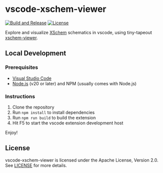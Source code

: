 # vscode-xschem-viewer

[![Build and Release](https://github.com/barakhoffer/vscode-xschem-viewer/actions/workflows/release.yaml/badge.svg)](https://github.com/barakhoffer/vscode-xschem-viewer/actions/workflows/release.yaml)
[![License](https://img.shields.io/badge/License-Apache_2.0-blue.svg)](https://opensource.org/licenses/Apache-2.0)

Explore and visualize [XSchem](https://xschem.sourceforge.io/stefan/index.html) schematics in vscode, using tiny-tapeout [xschem-viewer](https://github.com/TinyTapeout/xschem-viewer).


## Local Development

### Prerequisites

- [Visual Studio Code](https://code.visualstudio.com/)
- [Node.js](https://nodejs.org/en/) (v20 or later) and NPM (usually comes with Node.js)

### Instructions

1. Clone the repository
2. Run `npm install` to install dependencies
3. Run `npm run build` to build the extension
4. Hit F5 to start the vscode extension development host

Enjoy!

## License

vscode-xschem-viewer is licensed under the Apache License, Version 2.0. See [LICENSE](LICENSE) for more details.
